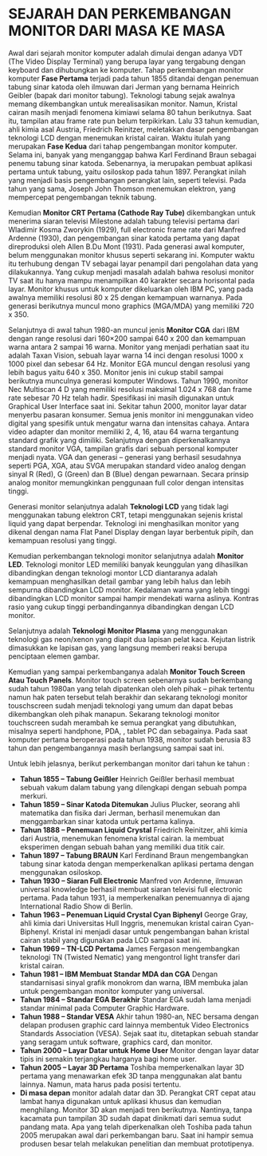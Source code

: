 # SEJARAH DAN PERKEMBANGAN MONITOR DARI MASA KE MASA

Awal dari sejarah monitor komputer adalah dimulai dengan adanya VDT (The Video Display Terminal) yang berupa layar yang tergabung dengan keyboard dan dihubungkan ke komputer. Tahap perkembangan monitor komputer **Fase Pertama** terjadi pada tahun 1855 ditandai dengan penemuan tabung sinar katoda oleh ilmuwan dari Jerman yang bernama Heinrich Geibler (bapak dari monitor tabung). Teknologi tabung sejak awalnya memang dikembangkan untuk merealisasikan monitor. Namun, Kristal cairan masih menjadi fenomena kimiawi selama 80 tahun berikutnya. Saat itu, tampilan atau frame rate pun belum terpikirkan. Lalu 33 tahun kemudian, ahli kimia asal Austria, Friedrich Reinitzer, meletakkan dasar pengembangan teknologi LCD dengan menemukan kristal cairan. Waktu itulah yang merupakan **Fase Kedua** dari tahap pengembangan monitor komputer. Selama ini, banyak yang menganggap bahwa Karl Ferdinand Braun sebagai penemu tabung sinar katoda. Sebenarnya, ia merupakan pembuat aplikasi pertama untuk tabung, yaitu osiloskop pada tahun 1897. Perangkat inilah yang menjadi basis pengembangan perangkat lain, seperti televisi. Pada tahun yang sama, Joseph John Thomson menemukan elektron, yang mempercepat pengembangan teknik tabung.

Kemudian **Monitor CRT Pertama (Cathode Ray Tube)** dikembangkan untuk menerima siaran televisi Milestone adalah tabung televisi pertama dari Wladimir Kosma Zworykin (1929), full electronic frame rate dari Manfred Ardenne (1930), dan pengembangan sinar katoda pertama yang dapat direproduksi oleh Allen B.Du Mont (1931). Pada generasi awal komputer, belum menggunakan monitor khusus seperti sekarang ini. Komputer waktu itu terhubung dengan TV sebagai layar penampil dari pengolahan data yang dilakukannya. Yang cukup menjadi masalah adalah bahwa resolusi monitor TV saat itu hanya mampu menampilkan 40 karakter secara horisontal pada layar. Monitor khusus untuk komputer dikeluarkan oleh IBM PC, yang pada awalnya memiliki resolusi 80 x 25 dengan kemampuan warnanya. Pada generasi berikutnya muncul mono graphics (MGA/MDA) yang memiliki 720 x 350.

Selanjutnya di awal tahun 1980-an muncul jenis **Monitor CGA** dari IBM dengan range resolusi dari 160×200 sampai 640 x 200 dan kemampuan warna antara 2 sampai 16 warna. Monitor yang menjadi perhatian saat itu adalah Taxan Vision, sebuah layar warna 14 inci dengan resolusi 1000 x 1000 pixel dan sebesar 64 Hz. Monitor EGA muncul dengan resolusi yang lebih bagus yaitu 640 x 350. Monitor jenis ini cukup stabil sampai berikutnya munculnya generasi komputer Windows. Tahun 1990, monitor Nec Multiscan 4 D yang memiliki resolusi maksimal 1.024 x 768 dan frame rate sebesar 70 Hz telah hadir. Spesifikasi ini masih digunakan untuk Graphical User Interface saat ini. Sekitar tahun 2000, monitor layar datar menyerbu pasaran konsumer. Semua jenis monitor ini menggunakan video digital yang spesifik untuk mengatur warna dan intensitas cahaya. Antara video adapter dan monitor memiliki 2, 4, 16, atau 64 warna tergantung standard grafik yang dimiliki. Selanjutnya dengan diperkenalkannya standard monitor VGA, tampilan grafis dari sebuah personal komputer menjadi nyata. VGA dan generasi – generasi yang berhasil sesudahnya seperti PGA, XGA, atau SVGA merupakan standard video analog dengan sinyal R (Red), G (Green) dan B (Blue) dengan pewarnaan. Secara prinsip analog monitor memungkinkan penggunaan full color dengan intensitas tinggi.

Generasi monitor selanjutnya adalah **Teknologi LCD** yang tidak lagi menggunakan tabung elektron CRT, tetapi menggunakan sejenis kristal liquid yang dapat berpendar. Teknologi ini menghasilkan monitor yang dikenal dengan nama Flat Panel Display dengan layar berbentuk pipih, dan kemampuan resolusi yang tinggi.

Kemudian perkembangan teknologi monitor selanjutnya adalah **Monitor LED**. Teknologi monitor LED memiliki banyak keunggulan yang dihasilkan dibandingkan dengan teknologi montor LCD diantaranya adalah kemampuan menghasilkan detail gambar yang lebih halus dan lebih sempurna dibandingkan LCD monitor. Kedalaman warna yang lebih tinggi dibandingkan LCD monitor sampai hampir mendekati warna aslinya. Kontras rasio yang cukup tinggi perbandingannya dibandingkan dengan LCD monitor.

Selanjutnya adalah **Teknologi Monitor Plasma** yang menggunakan teknologi gas neon/xenon yang diapit dua lapisan pelat kaca. Kejutan listrik dimasukkan ke lapisan gas, yang langsung memberi reaksi berupa penciptaan elemen gambar.

Kemudian yang sampai perkembanganya adalah **Monitor Touch Screen Atau Touch Panels**. Monitor touch screen sebenarnya sudah berkembang sudah tahun 1980an yang telah dipatenkan oleh oleh pihak – pihak tertentu namun hak paten tersebut telah berakhir dan sekarang teknologi monitor touschscreen sudah menjadi teknologi yang umum dan dapat bebas dikembangkan oleh pihak manapun. Sekarang teknologi monitor touchscreen sudah merambah ke semua perangkat yang dibutuhkan, misalnya seperti handphone, PDA, , tablet PC dan sebagainya. Pada saat komputer pertama beroperasi pada tahun 1938, monitor sudah berusia 83 tahun dan pengembangannya masih berlangsung sampai saat ini.

Untuk lebih jelasnya, berikut perkembangan monitor dari tahun ke tahun :
- **Tahun 1855 – Tabung Geißler** Heinrich Geißler berhasil membuat sebuah vakum dalam tabung yang dilengkapi dengan sebuah pompa merkuri.
- **Tahun 1859 – Sinar Katoda Ditemukan** Julius Plucker, seorang ahli matematika dan fisika dari Jerman, berhasil menemukan dan menggambarkan sinar katoda untuk pertama kalinya.
- **Tahun 1888 – Penemuan Liquid Crystal** Friedrich Reinitzer, ahli kimia dari Austria, menemukan fenomena kristal cairan. Ia membuat eksperimen dengan sebuah bahan yang memiliki dua titik cair.
- **Tahun 1897 – Tabung BRAUN** Karl Ferdinand Braun mengembangkan tabung sinar katoda dengan memperkenalkan aplikasi pertama dengan menggunakan osiloskop.
- **Tahun 1930 – Siaran Full Electronic** Manfred von Ardenne, ilmuwan universal knowledge berhasil membuat siaran televisi full electronic pertama. Pada tahun 1931, ia memperkenalkan penemuannya di ajang International Radio Show di Berlin.
- **Tahun 1963 – Penemuan Liquid Crystal Cyan Biphenyl** George Gray, ahli kimia dari Universitas Hull Inggris, menemukan kristal cairan Cyan-Biphenyl. Kristal ini menjadi dasar untuk pengembangan bahan kristal cairan stabil yang digunakan pada LCD sampai saat ini.
- **Tahun 1969 – TN-LCD Pertama** James Fergason mengembangkan teknologi TN (Twisted Nematic) yang mengontrol light transfer dari kristal cairan.
- **Tahun 1981 – IBM Membuat Standar MDA dan CGA** Dengan standarnisasi sinyal grafik monokrom dan warna, IBM membuka jalan untuk pengembangan monitor komputer yang universal.
- **Tahun 1984 – Standar EGA Berakhir** Standar EGA sudah lama menjadi standar minimal pada Computer Graphic Hardware.
- **Tahun 1988 – Standar VESA** Akhir tahun 1980-an, NEC bersama dengan delapan produsen graphic card lainnya membentuk Video Electronics Standards Association (VESA). Sejak saat itu, ditetapkan sebuah standar yang seragam untuk software, graphics card, dan monitor.
- **Tahun 2000 – Layar Datar untuk Home User** Monitor dengan layar datar tipis ini semakin terjangkau harganya bagi home user.
- **Tahun 2005 – Layar 3D Pertama** Toshiba memperkenalkan layar 3D pertama yang menawarkan efek 3D tanpa menggunakan alat bantu lainnya. Namun, mata harus pada posisi tertentu.
- **Di masa depan** monitor adalah datar dan 3D. Perangkat CRT cepat atau lambat hanya digunakan untuk aplikasi khusus dan kemudian menghilang. Monitor 3D akan menjadi tren berikutnya. Nantinya, tanpa kacamata pun tampilan 3D sudah dapat dinikmati dari semua sudut pandang mata. Apa yang telah diperkenalkan oleh Toshiba pada tahun 2005 merupakan awal dari perkembangan baru. Saat ini hampir semua produsen besar telah melakukan penelitian dan membuat prototipenya.
